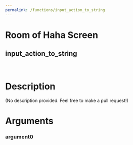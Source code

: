 ```yaml
---
permalink: /functions/input_action_to_string
---
```

# Room of Haha Screen  
## input_action_to_string  
&nbsp;  
# Description  
(No description provided. Feel free to make a pull request!) 
&nbsp;  
# Arguments
### argument0

&nbsp;  


